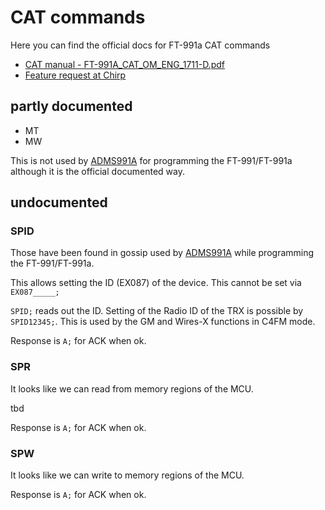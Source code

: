 # CAT commands

Here you can find the official docs for FT-991a CAT commands

 * [CAT manual - FT-991A_CAT_OM_ENG_1711-D.pdf](https://www.yaesu.com/downloadFile.cfm?FileID=13370&FileCatID=158&FileName=FT%2D991A%5FCAT%5FOM%5FENG%5F1711%2DD.pdf&FileContentType=application%2Fpdf)
 * [Feature request at Chirp](https://chirp.danplanet.com/issues/2531)

## partly documented

 * MT
 * MW

This is not used by [ADMS991A](https://www.rtsystemsinc.com/ADMS-991A-Programming-Software-Only-for-the-Yaesu-FT-991FT-991A_p_92.html) for programming the FT-991/FT-991a although it is the official documented way.

## undocumented

### SPID

Those have been found in gossip used by [ADMS991A](https://www.rtsystemsinc.com/ADMS-991A-Programming-Software-Only-for-the-Yaesu-FT-991FT-991A_p_92.html) while programming the FT-991/FT-991a.

This allows setting the ID (EX087) of the device. This cannot be set via `EX087_____;`

`SPID;` reads out the ID.
Setting of the Radio ID of the TRX is possible by `SPID12345;`. This is used by the GM and Wires-X functions in C4FM mode.

Response is `A;` for ACK when ok.

### SPR

It looks like we can read from memory regions of the MCU.

tbd

Response is `A;` for ACK when ok.

### SPW

It looks like we can write to memory regions of the MCU.

Response is `A;` for ACK when ok.
